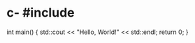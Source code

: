 # c- #include <iostream>

int main() {
    std::cout << "Hello, World!" << std::endl;
    return 0;
}
